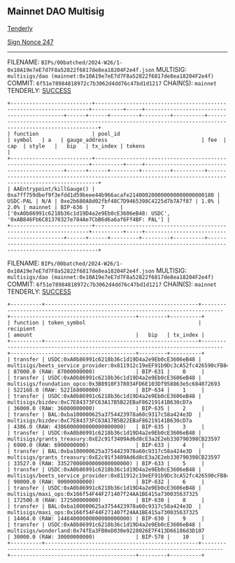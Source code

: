
## Mainnet DAO Multisig
[Tenderly](https://dashboard.tenderly.co/public/safe/safe-apps/simulator/a074f965-8fc8-4cb8-b480-b27f40af8015)

[Sign Nonce 247](https://app.safe.global/transactions/queue?safe=eth:0x10A19e7eE7d7F8a52822f6817de8ea18204F2e4f)

---
FILENAME: `BIPs/00batched/2024-W26/1-0x10A19e7eE7d7F8a52822f6817de8ea18204F2e4f.json`
MULTISIG: `multisigs/dao (mainnet:0x10A19e7eE7d7F8a52822f6817de8ea18204F2e4f)`
COMMIT: `6f51e78984818972c7b3062d4dd76c47bd1d1217`
CHAIN(S): `mainnet`
TENDERLY: [SUCCESS](https://www.tdly.co/shared/simulation/222205a7-6af5-4981-90f3-e4ef60f5445b)
```
+--------------------------+--------------------------------------------------------------------+----------+-----+--------------------------------------------+------+------+---------+---------+----------+---------------------------------------------------------------------------------------------------------+
| function                 | pool_id                                                            | symbol   | a   | gauge_address                              | fee  | cap  | style   |   bip   | tx_index | tokens                                                                                                  |
+--------------------------+--------------------------------------------------------------------+----------+-----+--------------------------------------------+------+------+---------+---------+----------+---------------------------------------------------------------------------------------------------------+
| AAEntrypoint/killGauge() | 0xa7ff759dbef9f3efdd1d59beee44b966acafe214000200000000000000000180 | USDC-PAL | N/A | 0xe2b680A8d02fbf48C7D9465398C4225d7b7A7f87 | 1.0% | 2.0% | mainnet | BIP-636 |    7     | ['0xA0b86991c6218b36c1d19D4a2e9Eb0cE3606eB48: USDC', '0xAB846Fb6C81370327e784Ae7CbB6d6a6af6Ff4BF: PAL'] |
+--------------------------+--------------------------------------------------------------------+----------+-----+--------------------------------------------+------+------+---------+---------+----------+---------------------------------------------------------------------------------------------------------+
```
FILENAME: `BIPs/00batched/2024-W26/1-0x10A19e7eE7d7F8a52822f6817de8ea18204F2e4f.json`
MULTISIG: `multisigs/dao (mainnet:0x10A19e7eE7d7F8a52822f6817de8ea18204F2e4f)`
COMMIT: `6f51e78984818972c7b3062d4dd76c47bd1d1217`
CHAIN(S): `mainnet`
TENDERLY: [SUCCESS](https://www.tdly.co/shared/simulation/4ad3f7fb-217e-4466-8d7a-91c5e96a8773)
```
+----------+-------------------------------------------------+-----------------------------------------------------------------------------+----------------------------------------+---------+----------+
| function | token_symbol                                    | recipient                                                                   | amount                                 |   bip   | tx_index |
+----------+-------------------------------------------------+-----------------------------------------------------------------------------+----------------------------------------+---------+----------+
| transfer | USDC:0xA0b86991c6218b36c1d19D4a2e9Eb0cE3606eB48 | multisigs/beets_service_provider:0x811912c19eEF91b9Dc3cA52fc426590cFB84FC86 | 87000.0 (RAW: 87000000000)             | BIP-631 |    0     |
| transfer | USDC:0xA0b86991c6218b36c1d19D4a2e9Eb0cE3606eB48 | multisigs/foundation_opco:0x3B8910F378034FD6E103Df958863e5c684072693        | 522168.0 (RAW: 522168000000)           | BIP-634 |    1     |
| transfer | USDC:0xA0b86991c6218b36c1d19D4a2e9Eb0cE3606eB48 | multisigs/bizdev:0xC7E84373FC63A17B5B22EBaF86219141B630cD7a                 | 36000.0 (RAW: 36000000000)             | BIP-635 |    2     |
| transfer | BAL:0xba100000625a3754423978a60c9317c58a424e3D  | multisigs/bizdev:0xC7E84373FC63A17B5B22EBaF86219141B630cD7a                 | 4386.0 (RAW: 4386000000000000000000)   | BIP-635 |    3     |
| transfer | USDC:0xA0b86991c6218b36c1d19D4a2e9Eb0cE3606eB48 | multisigs/grants_treasury:0xE2c91f3409Ad6d8cE3a2E2eb330790398CB23597        | 6900.0 (RAW: 6900000000)               | BIP-633 |    4     |
| transfer | BAL:0xba100000625a3754423978a60c9317c58a424e3D  | multisigs/grants_treasury:0xE2c91f3409Ad6d8cE3a2E2eb330790398CB23597        | 33527.0 (RAW: 33527000000000000000000) | BIP-633 |    5     |
| transfer | USDC:0xA0b86991c6218b36c1d19D4a2e9Eb0cE3606eB48 | multisigs/beets_service_provider:0x811912c19eEF91b9Dc3cA52fc426590cFB84FC86 | 90000.0 (RAW: 90000000000)             | BIP-632 |    6     |
| transfer | USDC:0xA0b86991c6218b36c1d19D4a2e9Eb0cE3606eB48 | multisigs/maxi_ops:0x166f54F44F271407f24AA1BE415a730035637325               | 172500.0 (RAW: 172500000000)           | BIP-630 |    8     |
| transfer | BAL:0xba100000625a3754423978a60c9317c58a424e3D  | multisigs/maxi_ops:0x166f54F44F271407f24AA1BE415a730035637325               | 14464.0 (RAW: 14464000000000000000000) | BIP-630 |    9     |
| transfer | USDC:0xA0b86991c6218b36c1d19D4a2e9Eb0cE3606eB48 | multisigs/wonderland:0x74fEa3FB0eD030e9228026E7F413D66186d3D107             | 30000.0 (RAW: 30000000000)             | BIP-578 |    10    |
+----------+-------------------------------------------------+-----------------------------------------------------------------------------+----------------------------------------+---------+----------+
```
